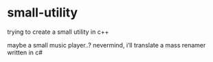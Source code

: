 # small-utility
trying to create a small utility in c++


maybe a small music player..?
nevermind, i‘ll translate a mass renamer written in c#